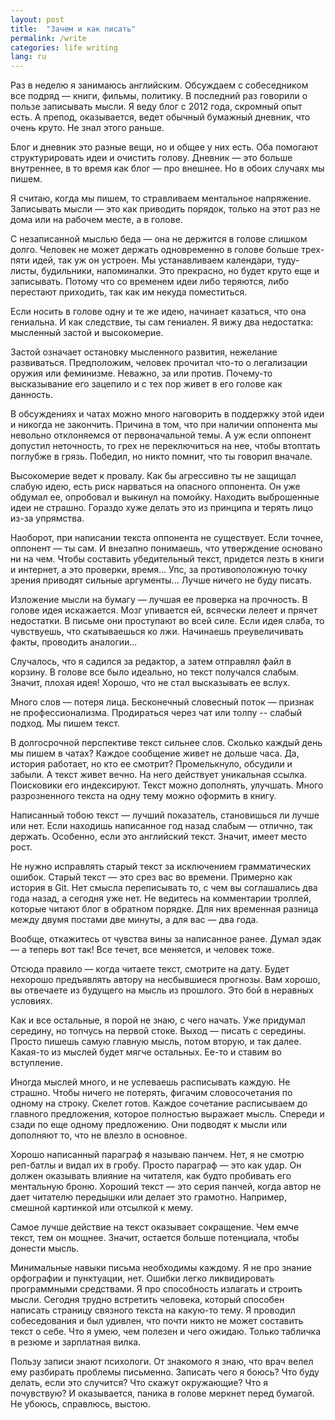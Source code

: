 ```yaml
---
layout: post
title:  "Зачем и как писать"
permalink: /write
categories: life writing
lang: ru
---
```


Раз в неделю я занимаюсь английским. Обсуждаем с собеседником все подряд — книги,
фильмы, политику. В последний раз говорили о пользе записывать мысли. Я веду
блог с 2012 года, скромный опыт есть. А препод, оказывается, ведет обычный
бумажный дневник, что очень круто. Не знал этого раньше.

Блог и дневник это разные вещи, но и общее у них есть. Оба помогают
структурировать идеи и очистить голову. Дневник — это больше внутреннее, в то
время как блог — про внешнее. Но в обоих случаях мы пишем.

Я считаю, когда мы пишем, то стравливаем ментальное напряжение. Записывать мысли
— это как приводить порядок, только на этот раз не дома или на рабочем месте, а
в голове.

С незаписанной мыслью беда — она не держится в голове слишком долго. Человек не
может держать одновременно в голове больше трех-пяти идей, так уж он устроен. Мы
устанавливаем календари, туду-листы, будильники, напоминалки. Это прекрасно, но
будет круто еще и записывать. Потому что со временем идеи либо теряются, либо
перестают приходить, так как им некуда поместиться.

Если носить в голове одну и те же идею, начинает казаться, что она гениальна. И
как следствие, ты сам гениален. Я вижу два недостатка: мысленный застой и
высокомерие.

Застой означает остановку мысленного развития, нежелание
развиваться. Предположим, человек прочитал что-то о легализации оружия или
феминизме. Неважно, за или против. Почему-то высказывание его зацепило и с тех
пор живет в его голове как данность.

В обсуждениях и чатах можно много наговорить в поддержку этой идеи и никогда не
закончить. Причина в том, что при наличии оппонента мы невольно отклоняемся от
первоначальной темы. А уж если оппонент допустил неточность, то грех не
переключиться на нее, чтобы втоптать поглубже в грязь. Победил, но никто помнит,
что ты говорил вначале.

Высокомерие ведет к провалу. Как бы агрессивно ты не защищал слабую идею, есть
риск нарваться на опасного оппонента. Он уже обдумал ее, опробовал и выкинул на
помойку. Находить выброшенные идеи не страшно. Гораздо хуже делать это из
принципа и терять лицо из-за упрямства.

Наоборот, при написании текста оппонента не существует. Если точнее, оппонент —
ты сам. И внезапно понимаешь, что утверждение основано ни на чем. Чтобы
составить убедительный текст, придется лезть в книги и интернет, а это проверки,
время... Упс, за противоположную точку зрения приводят сильные
аргументы... Лучше ничего не буду писать.

Изложение мысли на бумагу — лучшая ее проверка на прочность. В голове идея
искажается. Мозг упивается ей, всячески лелеет и прячет недостатки. В письме они
проступают во всей силе. Если идея слаба, то чувствуешь, что скатываешься ко
лжи. Начинаешь преувеличивать факты, проводить аналогии...

Случалось, что я садился за редактор, а затем отправлял файл в корзину. В голове
все было идеально, но текст получался слабым. Значит, плохая идея! Хорошо, что
не стал высказывать ее вслух.

Много слов — потеря лица. Бесконечный словесный поток — признак не
профессионализма. Продираться через чат или толпу -- слабый подход. Мы пишем
текст.

В долгосрочной перспективе текст сильнее слов. Сколько каждый день мы пишем в
чатах? Каждое сообщение живет не дольше часа. Да, история работает, но кто ее
смотрит? Промелькнуло, обсудили и забыли. А текст живет вечно. На него действует
уникальная ссылка. Поисковики его индексируют. Текст можно дополнять,
улучшать. Много разрозненного текста на одну тему можно оформить в книгу.

Написанный тобою текст — лучший показатель, становишься ли лучше или нет. Если
находишь написанное год назад слабым — отлично, так держать. Особенно, если это
английский текст. Значит, имеет место рост.

Не нужно исправлять старый текст за исключением грамматических ошибок. Старый
текст — это срез вас во времени. Примерно как история в Git. Нет смысла
переписывать то, с чем вы соглашались два года назад, а сегодня уже нет. Не
ведитесь на комментарии троллей, которые читают блог в обратном порядке. Для них
временная разница между двумя постами две минуты, а для вас — два года.

Вообще, откажитесь от чувства вины за написанное ранее. Думал эдак — а теперь
вот так! Все течет, все меняется, и человек тоже.

Отсюда правило — когда читаете текст, смотрите на дату. Будет нехорошо
предъявлять автору на несбывшиеся прогнозы. Вам хорошо, вы отвечаете из будущего
на мысль из прошлого. Это бой в неравных условиях.

Как и все остальные, я порой не знаю, с чего начать. Уже придумал середину, но
топчусь на первой стоке. Выход — писать с середины. Просто пишешь самую главную
мысль, потом вторую, и так далее. Какая-то из мыслей будет мягче
остальных. Ее-то и ставим во вступление.

Иногда мыслей много, и не успеваешь расписывать каждую. Не страшно. Чтобы ничего
не потерять, фигачим словосочетания по одному на строку. Скелет готов. Каждое
сочетание расписываем до главного предложения, которое полностью выражает
мысль. Спереди и сзади по еще одному предложению. Они подводят к мысли или
дополняют то, что не влезло в основное.

Хорошо написанный параграф я называю панчем. Нет, я не смотрю реп-батлы и видал
их в гробу. Просто параграф — это как удар. Он должен оказывать влияние на
читателя, как будто пробивать его ментальную броню. Хороший текст — это серия
панчей, когда автор не дает читателю передышки или делает это
грамотно. Например, смешной картинкой или отсылкой к мему.

Самое лучше действие на текст оказывает сокращение. Чем емче текст, тем он
мощнее. Значит, остается больше потенциала, чтобы донести мысль.

Минимальные навыки письма необходимы каждому. Я не про знание орфографии и
пунктуации, нет. Ошибки легко ликвидировать программными средствами. Я про
способность излагать и строить мысли. Сегодня трудно встретить человека, который
способен написать страницу связного текста на какую-то тему. Я проводил
собеседования и был удивлен, что почти никто не может составить текст о
себе. Что я умею, чем полезен и чего ожидаю. Только табличка в резюме и
зарплатная вилка.

Пользу записи знают психологи. От знакомого я знаю, что врач велел ему разбирать
проблемы письменно. Записать чего я боюсь? Что буду делать, если это случится?
Что скажут окружающие? Что я почувствую? И оказывается, паника в голове меркнет
перед бумагой. Не убоюсь, справлюсь, выстою.
